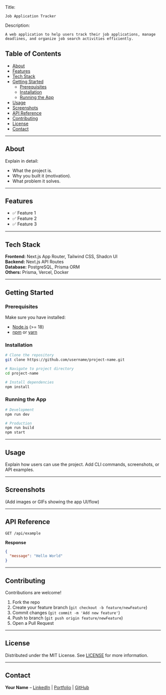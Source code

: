 Title:

    Job Application Tracker

Description:

    A web application to help users track their job applications, manage deadlines, and organize job search activities efficiently.

## Table of Contents
- [About](#about)
- [Features](#features)
- [Tech Stack](#tech-stack)
- [Getting Started](#getting-started)
  - [Prerequisites](#prerequisites)
  - [Installation](#installation)
  - [Running the App](#running-the-app)
- [Usage](#usage)
- [Screenshots](#screenshots)
- [API Reference](#api-reference)
- [Contributing](#contributing)
- [License](#license)
- [Contact](#contact)

---

## About
Explain in detail:
- What the project is.
- Why you built it (motivation).
- What problem it solves.

---

## Features
- ✅ Feature 1
- ✅ Feature 2
- ✅ Feature 3

---

## Tech Stack
**Frontend:** Next.js App Router, Tailwind CSS, Shadcn UI<br>
**Backend:** Next.js API Routes<br>
**Database:** PostgreSQL, Prisma ORM<br>
**Others:** Prisma, Vercel, Docker<br>

---

## Getting Started

### Prerequisites
Make sure you have installed:
- [Node.js](https://nodejs.org/) (>= 18)
- [npm](https://www.npmjs.com/) or [yarn](https://yarnpkg.com/)

### Installation
```bash
# Clone the repository
git clone https://github.com/username/project-name.git

# Navigate to project directory
cd project-name

# Install dependencies
npm install
````

### Running the App

```bash
# Development
npm run dev

# Production
npm run build
npm start
```

---

## Usage

Explain how users can use the project.
Add CLI commands, screenshots, or API examples.

---

## Screenshots

(Add images or GIFs showing the app UI/flow)

---

## API Reference

```http
GET /api/example
```

**Response**

```json
{
  "message": "Hello World"
}
```

---

## Contributing

Contributions are welcome!

1. Fork the repo
2. Create your feature branch (`git checkout -b feature/newFeature`)
3. Commit changes (`git commit -m 'Add new feature'`)
4. Push to branch (`git push origin feature/newFeature`)
5. Open a Pull Request

---

## License

Distributed under the MIT License.
See [LICENSE](LICENSE) for more information.

---

## Contact

**Your Name** – [LinkedIn](https://linkedin.com/in/yourusername) | [Portfolio](https://yourportfolio.com) | [GitHub](https://github.com/yourusername)

```